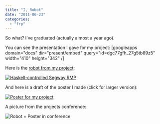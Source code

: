 ```yaml
---
title: "I, Robot"
date: "2011-06-23"
categories: 
  - "frp"
---
```


So what? I've graduated (actually almost a year ago).

You can see the presentation I gave for my project: \[googleapps domain="docs" dir="present/embed" query="id=dgc77gfh\_27g5tb89z5" width="410" height="342" /\]

Here is the [robot from my project](http://noamlewis.wordpress.com/2010/06/03/haskell-controlled-segway-robot/ "Haskell-controlled Segway robot"):

[![Haskell-controlled Segway RMP](http://noamlewis.wordpress.com/wp-content/uploads/2010/06/robot_small.jpg?w=224 "Haskell-controlled Segway RMP")](http://noamlewis.wordpress.com/wp-content/uploads/2010/06/robot_small.jpg)

And here is a draft of the poster I made (click for larger version):

[![](http://noamlewis.wordpress.com/wp-content/uploads/2011/06/poster-2-small-final1.jpg?w=225 "Poster for my project")](http://noamlewis.wordpress.com/wp-content/uploads/2011/06/poster-2-small-final1.jpg)

A picture from the projects conference:

![Robot + Poster in conference](images/24052010758.jpg "Robot + Poster in conference")
